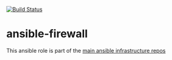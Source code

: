 [![Build Status](https://travis-ci.org/planet-winter/ansible-firewall.svg?branch=master)](https://travis-ci.org/planet-winter/ansible-firewall)

# ansible-firewall 

This ansible role is part of the [main ansible infrastructure repos](https://github.com/planet-winter/ansible)
